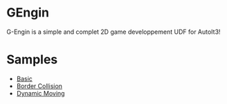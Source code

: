 # GEngin
G-Engin is a simple and complet 2D game developpement UDF for AutoIt3!

# Samples
* [Basic](Samples/Basic.au3)
* [Border Collision](Samples/BorderCollision.au3)
* [Dynamic Moving](Samples/DynamicMoving.au3)
